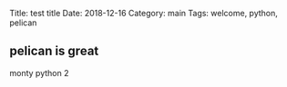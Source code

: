 Title: test title
Date: 2018-12-16
Category: main
Tags: welcome, python, pelican


## pelican is great


monty python 2